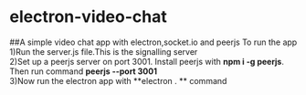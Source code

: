# electron-video-chat
##A simple video chat app with electron,socket.io and peerjs
To run the app<br>
1)Run the server.js file.This is the signalling server <br>
2)Set up a peerjs server on port 3001. Install peerjs with **npm i -g peerjs**. Then run command **peerjs --port 3001** <br>
3)Now run the electron app with **electron . ** command <br>
